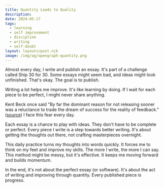 ```yaml
---
title: Quantity Leads to Quality
description:
date: 2024-05-17
tags:
  - learning
  - self improvement
  - discipline
  - writing
  - self-doubt
layout: layouts/post.njk
image: /img/og/opengraph-quantity.png
---
```


Almost every day, I write and publish an essay. It's part of a challenge called Ship 30 for 30. Some essays might seem bad, and ideas might look unfinished. That's okay. The goal is to publish.

Writing a lot helps me improve. It's like learning by doing. If I wait for each piece to be perfect, I might never share anything.

Kent Beck once said "By far the dominant reason for not releasing sooner was a reluctance to trade the dream of success for the reality of feedback." ([source](https://bit.ly/44IIZR1)) I face this fear every day.

Each essay is a chance to play with ideas. They don't have to be complete or perfect. Every piece I write is a step towards better writing. It's about getting the thoughts out there, not crafting masterpieces overnight.

This daily practice turns my thoughts into words quickly. It forces me to think on my feet and improve my skills. The more I write, the more I can say. This method might be messy, but it's effective. It keeps me moving forward and builds momentum.

In the end, it's not about the perfect essay (or software). It's about the act of writing and improving through quantity. Every published piece is progress.
